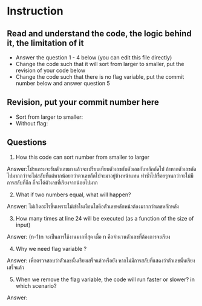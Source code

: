 ﻿# Instruction

## Read and understand the code, the logic behind it, the limitation of it
* Answer the question 1 - 4 below (you can edit this file directly)
* Change the code such that it will sort from larger to smaller, put the revision of your code below
* Change the code such that there is no flag variable, put the commit number below and answer question 5 


## Revision, put your commit number here
* Sort from larger to smaller:
* Without flag:

## Questions
1. How this code can sort number from smaller to larger
 
Answer:โปรแกรมจะรับตัวเลขมา แล้วจะเปรียบเทียบตัวเลขกับตัวเลขกับหลักถัดไป ถ้าหากตัวเลขถัดไปมากกว่าจะไม่สลับที่แต่หากน้อยกว่าตวเลขถัดไปจะมาอยู่ข้างหน้าแทน ทำซ้ำไปเรื่อยๆจนกว่าจะไม่มีการสลับที่อีก ก็จะได้ตัวเลขที่เรียงจากน้อยไปมาก 

2. What if two numbers equal, what will happen? 

Answer: ไม่เกิดอะไรขึ้นเพราะไม่เข้าในเงือนไขคือตัวเลขหลักหน้าต้องมากกว่าเลขหลักหลัง

3. How many times at line 24 will be executed (as a function of the size of input) 

Answer: (n-1)n จะเป็นการใช้งานมากที่สุด เมื่อ n คือจำนวนตัวเลขที่ต้องการจะเรียง   

4. Why we need flag variable ? 

Answer: เพื่อตรวจสอบว่าตัวเลขนั้นเรียงเสร็จแล้วหรือยัง หากไม่มีการสลับที่แสดงว่าตัวเลขนั้นเรียงเสร็จแล้ว 

5. When we remove the flag variable, the code will run faster or slower? in which scenario? 

Answer: